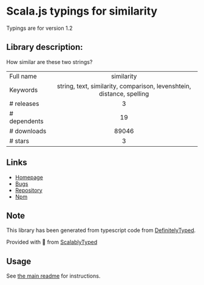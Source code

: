 
# Scala.js typings for similarity

Typings are for version 1.2

## Library description:
How similar are these two strings?

|                    |                 |
| ------------------ | :-------------: |
| Full name          | similarity |
| Keywords           | string, text, similarity, comparison, levenshtein, distance, spelling |
| # releases         | 3 |
| # dependents       | 19 |
| # downloads        | 89046 |
| # stars            | 3 |

## Links
- [Homepage](https://github.com/words/similarity#readme)
- [Bugs](https://github.com/words/similarity/issues)
- [Repository](https://github.com/words/similarity)
- [Npm](https://www.npmjs.com/package/similarity)
    


## Note
This library has been generated from typescript code from [DefinitelyTyped](https://definitelytyped.org).

Provided with :purple_heart: from [ScalablyTyped](https://github.com/oyvindberg/ScalablyTyped)

## Usage
See [the main readme](../../readme.md) for instructions.


